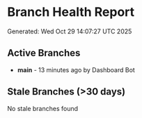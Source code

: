 # Branch Health Report
Generated: Wed Oct 29 14:07:27 UTC 2025

## Active Branches
- **main** - 13 minutes ago by Dashboard Bot

## Stale Branches (>30 days)
No stale branches found
